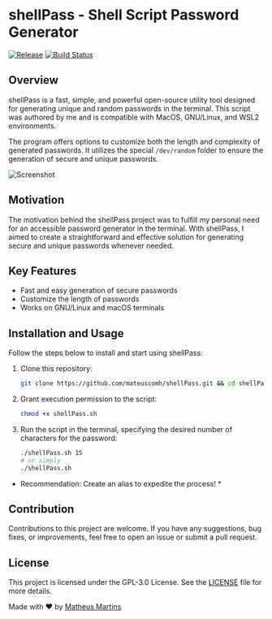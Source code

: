 # shellPass - Shell Script Password Generator

[![Release](https://img.shields.io/badge/release-3.6.2-brightgreen)](https://github.com/mateuscomh/shellPass/releases)
[![Build Status](https://github.com/mateuscomh/shellPass/actions/workflows/super-linter.yml/badge.svg)](https://github.com/mateuscomh/shellPass/actions/workflows/super-linter.yml)

## Overview

shellPass is a fast, simple, and powerful open-source utility tool designed for generating unique and random passwords in the terminal. This script was authored by me and is compatible with MacOS, GNU/Linux, and WSL2 environments.

The program offers options to customize both the length and complexity of generated passwords. It utilizes the special `/dev/random` folder to ensure the generation of secure and unique passwords.


![Screenshot](https://github.com/mateuscomh/shellPass/blob/main/files/screenshot.png)

## Motivation

The motivation behind the shellPass project was to fulfill my personal need for an accessible password generator in the terminal. With shellPass, I aimed to create a straightforward and effective solution for generating secure and unique passwords whenever needed.

## Key Features

- Fast and easy generation of secure passwords
- Customize the length of passwords
- Works on GNU/Linux and macOS terminals

## Installation and Usage

Follow the steps below to install and start using shellPass:

1. Clone this repository:

   ```bash
   git clone https://github.com/mateuscomh/shellPass.git && cd shellPass
   ```
   
2. Grant execution permission to the script:

   ```bash
   chmod +x shellPass.sh
   ```

3. Run the script in the terminal, specifying the desired number of characters for the password:

   ```bash
   ./shellPass.sh 15
   # or simply
   ./shellPass.sh
   ```

* Recommendation: Create an alias to expedite the process! *

## Contribution
Contributions to this project are welcome. If you have any suggestions, bug fixes, or improvements, feel free to open an issue or submit a pull request.

## License
This project is licensed under the GPL-3.0 License. See the [LICENSE](https://github.com/mateuscomh/shellPass/blob/main/LICENSE) file for more details.

Made with ❤️ by [Matheus Martins](https://www.linkedin.com/in/matheushsmartins)

